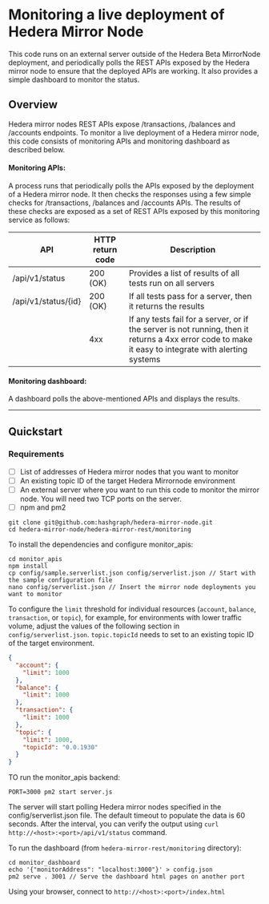 # Monitoring a live deployment of Hedera Mirror Node

This code runs on an external server outside of the Hedera Beta MirrorNode deployment, and periodically polls the REST APIs exposed by the Hedera mirror node to ensure that the deployed APIs are working.
It also provides a simple dashboard to monitor the status.

## Overview

Hedera mirror nodes REST APIs expose /transactions, /balances and /accounts endpoints.
To monitor a live deployment of a Hedera mirror node, this code consists of monitoring APIs and monitoring dashboard as described below.

#### Monitoring APIs:

A process runs that periodically polls the APIs exposed by the deployment of a Hedera mirror node.
It then checks the responses using a few simple checks for /transactions, /balances and /accounts APIs.
The results of these checks are exposed as a set of REST APIs exposed by this monitoring service as follows:

| API                 | HTTP return code | Description                                                                                                                                          |
| ------------------- | ---------------- | ---------------------------------------------------------------------------------------------------------------------------------------------------- |
| /api/v1/status      | 200 (OK)         | Provides a list of results of all tests run on all servers                                                                                           |
| /api/v1/status/{id} | 200 (OK)         | If all tests pass for a server, then it returns the results                                                                                          |
|                     | 4xx              | If any tests fail for a server, or if the server is not running, then it returns a 4xx error code to make it easy to integrate with alerting systems |

#### Monitoring dashboard:

A dashboard polls the above-mentioned APIs and displays the results.

---

## Quickstart

### Requirements

-   [ ] List of addresses of Hedera mirror nodes that you want to monitor
-   [ ] An existing topic ID of the target Hedera Mirrornode environment
-   [ ] An external server where you want to run this code to monitor the mirror node. You will need two TCP ports on the server.
-   [ ] npm and pm2

```
git clone git@github.com:hashgraph/hedera-mirror-node.git
cd hedera-mirror-node/hedera-mirror-rest/monitoring
```

To install the dependencies and configure monitor_apis:

```
cd monitor_apis
npm install
cp config/sample.serverlist.json config/serverlist.json // Start with the sample configuration file
nano config/serverlist.json // Insert the mirror node deployments you want to monitor
```

To configure the `limit` threshold for individual resources (`account`, `balance`, `transaction`, or `topic`),
for example, for environments with lower traffic volume, adjust the values of the following section
in `config/serverlist.json`. `topic.topicId` needs to set to an existing topic ID of the target environment.

```json
{
  "account": {
    "limit": 1000
  },
  "balance": {
    "limit": 1000
  },
  "transaction": {
    "limit": 1000
  },
  "topic": {
    "limit": 1000,
    "topicId": "0.0.1930"
  }
}
```

TO run the monitor_apis backend:

```
PORT=3000 pm2 start server.js
```

The server will start polling Hedera mirror nodes specified in the config/serverlist.json file.
The default timeout to populate the data is 60 seconds. After the interval, you can verify the output using `curl http://<host>:<port>/api/v1/status` command.

To run the dashboard (from `hedera-mirror-rest/monitoring` directory):

```
cd monitor_dashboard
echo '{"monitorAddress": "localhost:3000"}' > config.json
pm2 serve . 3001 // Serve the dashboard html pages on another port
```

Using your browser, connect to `http://<host>:<port>/index.html`
